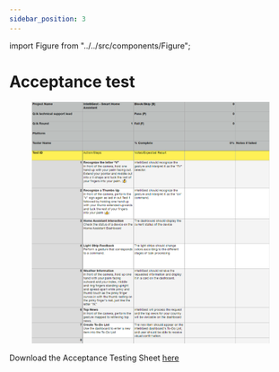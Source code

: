 ```yaml
---
sidebar_position: 3
---
```


import Figure from "../../src/components/Figure";

# Acceptance test

<Figure caption={"An Acceptance Testing Sheet we will use for testing."}>

![Acceptance Testing Sheet](../../static/img/AcceptanceTestingSheet.png)

</Figure>

Download the Acceptance Testing Sheet [here](documentation/static/files/AcceptanceTesting.xlsx)
